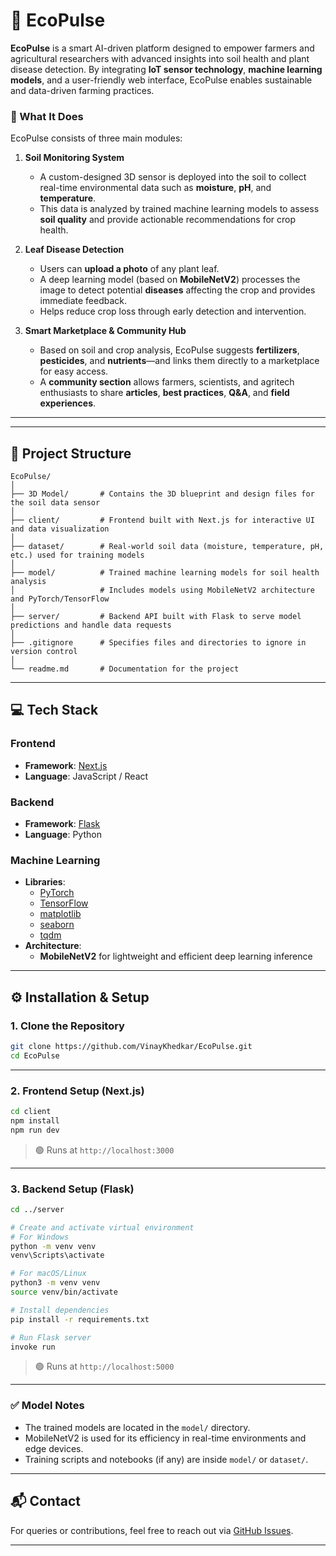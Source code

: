 # 🌱 EcoPulse

**EcoPulse** is a smart AI-driven platform designed to empower farmers and agricultural researchers with advanced insights into soil health and plant disease detection. By integrating **IoT sensor technology**, **machine learning models**, and a user-friendly web interface, EcoPulse enables sustainable and data-driven farming practices.

### 🔧 What It Does

EcoPulse consists of three main modules:

1. **Soil Monitoring System**  
   - A custom-designed 3D sensor is deployed into the soil to collect real-time environmental data such as **moisture**, **pH**, and **temperature**.  
   - This data is analyzed by trained machine learning models to assess **soil quality** and provide actionable recommendations for crop health.

2. **Leaf Disease Detection**  
   - Users can **upload a photo** of any plant leaf.  
   - A deep learning model (based on **MobileNetV2**) processes the image to detect potential **diseases** affecting the crop and provides immediate feedback.  
   - Helps reduce crop loss through early detection and intervention.

3. **Smart Marketplace & Community Hub**  
   - Based on soil and crop analysis, EcoPulse suggests **fertilizers**, **pesticides**, and **nutrients**—and links them directly to a marketplace for easy access.  
   - A **community section** allows farmers, scientists, and agritech enthusiasts to share **articles**, **best practices**, **Q&A**, and **field experiences**.

---

---

## 🧱 Project Structure

```
EcoPulse/
│
├── 3D Model/       # Contains the 3D blueprint and design files for the soil data sensor
│
├── client/         # Frontend built with Next.js for interactive UI and data visualization
│
├── dataset/        # Real-world soil data (moisture, temperature, pH, etc.) used for training models
│
├── model/          # Trained machine learning models for soil health analysis
│                   # Includes models using MobileNetV2 architecture and PyTorch/TensorFlow
│
├── server/         # Backend API built with Flask to serve model predictions and handle data requests
│
├── .gitignore      # Specifies files and directories to ignore in version control
│
└── readme.md       # Documentation for the project
```

---

## 💻 Tech Stack

### Frontend
- **Framework**: [Next.js](https://nextjs.org/)
- **Language**: JavaScript / React

### Backend
- **Framework**: [Flask](https://flask.palletsprojects.com/)
- **Language**: Python

### Machine Learning
- **Libraries**:
  - [PyTorch](https://pytorch.org/)
  - [TensorFlow](https://www.tensorflow.org/)
  - [matplotlib](https://matplotlib.org/)
  - [seaborn](https://seaborn.pydata.org/)
  - [tqdm](https://github.com/tqdm/tqdm)
- **Architecture**:
  - **MobileNetV2** for lightweight and efficient deep learning inference

---

## ⚙️ Installation & Setup

### 1. Clone the Repository

```bash
git clone https://github.com/VinayKhedkar/EcoPulse.git
cd EcoPulse
```

---

### 2. Frontend Setup (Next.js)

```bash
cd client
npm install
npm run dev
```

> 🟢 Runs at `http://localhost:3000`

---

### 3. Backend Setup (Flask)

```bash
cd ../server

# Create and activate virtual environment
# For Windows
python -m venv venv
venv\Scripts\activate

# For macOS/Linux
python3 -m venv venv
source venv/bin/activate

# Install dependencies
pip install -r requirements.txt

# Run Flask server
invoke run
```

> 🟢 Runs at `http://localhost:5000`

---

### ✅ Model Notes

- The trained models are located in the `model/` directory.
- MobileNetV2 is used for its efficiency in real-time environments and edge devices.
- Training scripts and notebooks (if any) are inside `model/` or `dataset/`.

---

## 📬 Contact

For queries or contributions, feel free to reach out via [GitHub Issues](https://github.com/VinayKhedkar/EcoPulse/issues).

---
